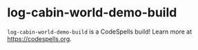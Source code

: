 log-cabin-world-demo-build
=============
`log-cabin-world-demo-build` is a CodeSpells build! Learn more at https://codespells.org.

